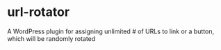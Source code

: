 # url-rotator
A WordPress plugin for assigning unlimited # of URLs to link or a button, which will be randomly rotated
